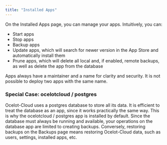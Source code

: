 ```yaml
---
title: "Installed Apps"
---
```


On the Installed Apps page, you can manage your apps. Intuitively, you can:

* Start apps
* Stop apps
* Backup apps
* Update apps, which will search for newer version in the App Store and automatically install them
* Prune apps, which will delete all local and, if enabled, remote backups, as well as delete the app from the database

Apps always have a maintainer and a name for clarity and security. It is not possible to deploy two apps with the same name.

### Special Case: ocelotcloud / postgres

Ocelot-Cloud uses a postgres database to store all its data. It is efficient to treat the database as an app, since it works practically the same way. This is why the ocelotcloud / postgres app is installed by default. Since the database must always be running and available, your operations on the database app are limited to creating backups. Conversely, restoring backups on the Backups page means restoring Ocelot-Cloud data, such as users, settings, installed apps, etc.
